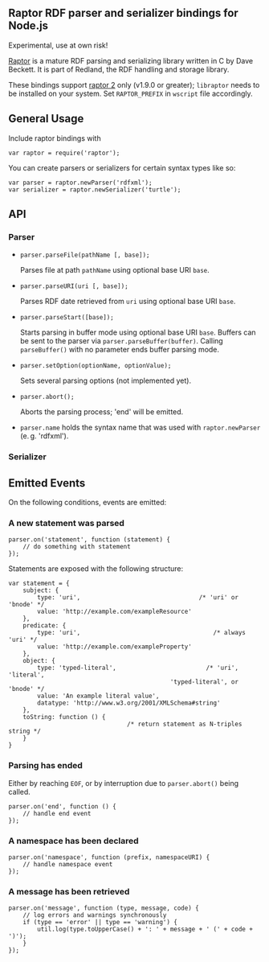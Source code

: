 ## Raptor RDF parser and serializer bindings for Node.js

Experimental, use at own risk!

[Raptor](http://librdf.org/raptor/) is a mature RDF parsing and serializing library written in C by Dave Beckett. It is part of Redland, the RDF handling and storage library.

These bindings support [raptor 2](http://librdf.org/raptor/api/) only (v1.9.0 or greater); `libraptor` needs to be installed on your system. Set `RAPTOR_PREFIX` in  `wscript` file accordingly.

## General Usage

Include raptor bindings with

    var raptor = require('raptor');

You can create parsers or serializers for certain syntax types like so:

    var parser = raptor.newParser('rdfxml');
    var serializer = raptor.newSerializer('turtle');

## API

### Parser

* `parser.parseFile(pathName [, base]);`

    Parses file at path `pathName` using optional base URI `base`.

* `parser.parseURI(uri [, base]);`

    Parses RDF date retrieved from `uri` using optional base URI `base`.

* `parser.parseStart([base]);`

    Starts parsing in buffer mode using optional base URI `base`.
    Buffers can be sent to the parser via `parser.parseBuffer(buffer)`.
    Calling `parseBuffer()` with no parameter ends buffer parsing mode.

* `parser.setOption(optionName, optionValue);`

    Sets several parsing options (not implemented yet).

* `parser.abort();`

    Aborts the parsing process; 'end' will be emitted.

* `parser.name` holds the syntax name that was used with `raptor.newParser` (e.&thinsp;g. 'rdfxml').

### Serializer


## Emitted Events

On the following conditions, events are emitted:

### A new statement was parsed
    
    parser.on('statement', function (statement) {
        // do something with statement
    });

Statements are exposed with the following structure:

    var statement = {
        subject: {
            type: 'uri',                                 /* 'uri' or 'bnode' */
            value: 'http://example.com/exampleResource'
        }, 
        predicate: {
            type: 'uri',                                     /* always 'uri' */
            value: 'http://example.com/exampleProperty'
        }, 
        object: {
            type: 'typed-literal',                         /* 'uri', 'literal', 
                                                 'typed-literal', or 'bnode' */
            value: 'An example literal value', 
            datatype: 'http://www.w3.org/2001/XMLSchema#string'
        }, 
        toString: function () {
                                     /* return statement as N-triples string */
        }
    }

### Parsing has ended
Either by reaching `EOF`, or by interruption due to `parser.abort()` being called.

    parser.on('end', function () {
        // handle end event
    });

### A namespace has been declared

    parser.on('namespace', function (prefix, namespaceURI) {
        // handle namespace event
    });

### A message has been retrieved

    parser.on('message', function (type, message, code) {
        // log errors and warnings synchronously
        if (type == 'error' || type == 'warning') {
            util.log(type.toUpperCase() + ': ' + message + ' (' + code + ')');
        }
    });

